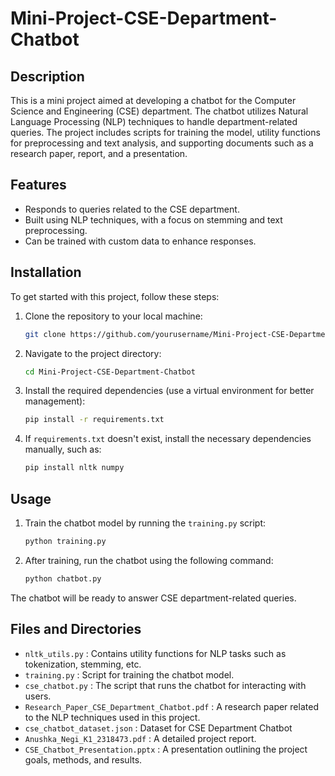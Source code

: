 # Mini-Project-CSE-Department-Chatbot

## Description
This is a mini project aimed at developing a chatbot for the Computer Science and Engineering (CSE) department. The chatbot utilizes Natural Language Processing (NLP) techniques to handle department-related queries. The project includes scripts for training the model, utility functions for preprocessing and text analysis, and supporting documents such as a research paper, report, and a presentation.

## Features
- Responds to queries related to the CSE department.
- Built using NLP techniques, with a focus on stemming and text preprocessing.
- Can be trained with custom data to enhance responses.

## Installation
To get started with this project, follow these steps:

1. Clone the repository to your local machine:
   ```bash
   git clone https://github.com/yourusername/Mini-Project-CSE-Department-Chatbot.git
2. Navigate to the project directory:
   ```bash
   cd Mini-Project-CSE-Department-Chatbot
3. Install the required dependencies (use a virtual environment for better management):
   ```bash
   pip install -r requirements.txt
4. If `requirements.txt` doesn't exist, install the necessary dependencies manually, such as:
   ```bash
   pip install nltk numpy

## Usage
1. Train the chatbot model by running the `training.py` script:
   ```bash
   python training.py
2. After training, run the chatbot using the following command:
   ```bash
   python chatbot.py

The chatbot will be ready to answer CSE department-related queries.

## Files and Directories
- `nltk_utils.py` : Contains utility functions for NLP tasks such as tokenization, stemming, etc.
- `training.py` : Script for training the chatbot model.
- `cse_chatbot.py` : The script that runs the chatbot for interacting with users.
- `Research_Paper_CSE_Department_Chatbot.pdf` : A research paper related to the NLP techniques used in this project.
- `cse_chatbot_dataset.json` : Dataset for CSE Department Chatbot
- `Anushka_Negi_K1_2318473.pdf` : A detailed project report.
- `CSE_Chatbot_Presentation.pptx` : A presentation outlining the project goals, methods, and results.
